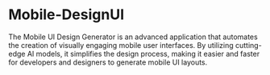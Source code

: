 # Mobile-DesignUI
 The Mobile UI Design Generator is an advanced application that automates the creation of visually engaging mobile user interfaces. By utilizing cutting-edge AI models, it simplifies the design process, making it easier and faster for developers and designers to generate mobile UI layouts.
